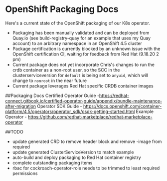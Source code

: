 # OpenShift Packaging Docs
Here's a current state of the OpenShift packaging of our K8s operator.

- Packaging has been manually validated and can be deployed from Quay.io (see build-registry-quay for an example that uses my Quay account) to an arbitrary namespace in an OpenShift 4.5 cluster
- Package certification is currently blocked by an unknown issue with the OpenShift certification CI, waiting for feedback from Red Hat (9.18.20 2 pm)
- Current package does not yet incorporate Chris's changes to run the crdb container as a non-root user, so the SCC in the clusterserviceversion for `default` is being set to `anyuid`, which will change to `nonroot` in the near future
- Current package leverages Red Hat specific CRDB container images

##Packaging Docs
Certified Operator Guide -https://redhat-connect.gitbook.io/certified-operator-guide/appendix/bundle-maintenance-after-migration
Operator SDK Guide - https://docs.openshift.com/container-platform/4.5/operators/operator_sdk/osdk-getting-started.html
Example Operator - https://github.com/redhat-marketplace/redhat-marketplace-operator

##TODO
- update generated CRD to remove header block and remove -image from required
- update generated ClusterServiceVersion to match example 
- auto-build and deploy packaging to Red Hat container registry
- complete outstanding packaging items
- rbac for cockroach-operator-role needs to be trimmed to least required permissions
